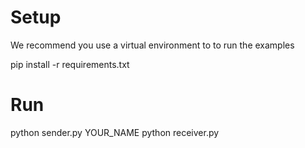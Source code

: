 # Setup
We recommend you use a virtual environment to to run the examples

pip install -r requirements.txt

# Run
python sender.py YOUR_NAME
python receiver.py





